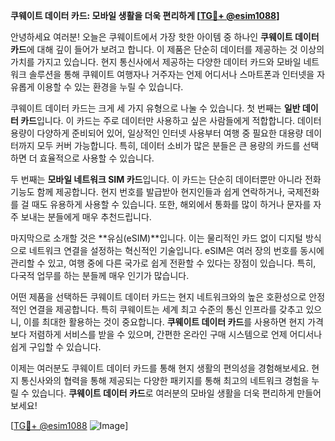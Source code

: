 **쿠웨이트 데이터 카드: 모바일 생활을 더욱 편리하게 [[TG💪+ @esim1088](https://t.me/s/esim1088)]**

안녕하세요 여러분! 오늘은 쿠웨이트에서 가장 핫한 아이템 중 하나인 **쿠웨이트 데이터 카드**에 대해 깊이 들어가 보려고 합니다. 이 제품은 단순히 데이터를 제공하는 것 이상의 가치를 가지고 있습니다. 현지 통신사에서 제공하는 다양한 데이터 카드와 모바일 네트워크 솔루션을 통해 쿠웨이트 여행자나 거주자는 언제 어디서나 스마트폰과 인터넷을 자유롭게 이용할 수 있는 환경을 누릴 수 있습니다.

쿠웨이트 데이터 카드는 크게 세 가지 유형으로 나눌 수 있습니다. 첫 번째는 **일반 데이터 카드**입니다. 이 카드는 주로 데이터만 사용하고 싶은 사람들에게 적합합니다. 데이터 용량이 다양하게 준비되어 있어, 일상적인 인터넷 사용부터 여행 중 필요한 대용량 데이터까지 모두 커버 가능합니다. 특히, 데이터 소비가 많은 분들은 큰 용량의 카드를 선택하면 더 효율적으로 사용할 수 있습니다.

두 번째는 **모바일 네트워크 SIM 카드**입니다. 이 카드는 단순히 데이터뿐만 아니라 전화 기능도 함께 제공합니다. 현지 번호를 발급받아 현지인들과 쉽게 연락하거나, 국제전화를 걸 때도 유용하게 사용할 수 있습니다. 또한, 해외에서 통화를 많이 하거나 문자를 자주 보내는 분들에게 매우 추천드립니다.

마지막으로 소개할 것은 **유심(eSIM)**입니다. 이는 물리적인 카드 없이 디지털 방식으로 네트워크 연결을 설정하는 혁신적인 기술입니다. eSIM은 여러 장의 번호를 동시에 관리할 수 있고, 여행 중에 다른 국가로 쉽게 전환할 수 있다는 장점이 있습니다. 특히, 다국적 업무를 하는 분들께 매우 인기가 많습니다.

어떤 제품을 선택하든 쿠웨이트 데이터 카드는 현지 네트워크와의 높은 호환성으로 안정적인 연결을 제공합니다. 특히 쿠웨이트는 세계 최고 수준의 통신 인프라를 갖추고 있으니, 이를 최대한 활용하는 것이 중요합니다. **쿠웨이트 데이터 카드**를 사용하면 현지 가격보다 저렴하게 서비스를 받을 수 있으며, 간편한 온라인 구매 시스템으로 언제 어디서나 쉽게 구입할 수 있습니다.

이제는 여러분도 쿠웨이트 데이터 카드를 통해 현지 생활의 편의성을 경험해보세요. 현지 통신사와의 협력을 통해 제공되는 다양한 패키지를 통해 최고의 네트워크 경험을 누릴 수 있습니다. **쿠웨이트 데이터 카드**로 여러분의 모바일 생활을 더욱 편리하게 만들어보세요!

[[TG💪+ @esim1088](https://t.me/s/esim1088) ![Image](https://i.postimg.cc/Y0z9fWf4/image.png)]